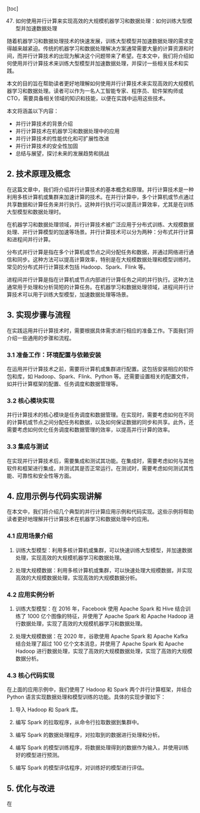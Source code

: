 
[toc]                    
                
                
47. 如何使用并行计算来实现高效的大规模机器学习和数据处理：如何训练大型模型并加速数据处理

随着机器学习和数据处理技术的快速发展，训练大型模型并加速数据处理的需求变得越来越紧迫。传统的机器学习和数据处理解决方案通常需要大量的计算资源和时间，而并行计算技术的出现为解决这个问题带来了希望。在本文中，我们将介绍如何使用并行计算技术来训练大型模型并加速数据处理，并探讨一些相关技术和实践。

本文的目的旨在帮助读者更好地理解如何使用并行计算技术来实现高效的大规模机器学习和数据处理。读者可以作为一名人工智能专家、程序员、软件架构师或 CTO，需要具备相关领域的知识和技能，以便在实践中运用这些技术。

本文将涵盖以下内容：

- 并行计算技术的背景介绍
- 并行计算技术在机器学习和数据处理中的应用
- 并行计算技术的性能优化和可扩展性改进
- 并行计算技术的安全性加固
- 总结与展望，探讨未来的发展趋势和挑战

## 2. 技术原理及概念

在这篇文章中，我们将介绍并行计算技术的基本概念和原理。并行计算技术是一种利用多核计算机或集群来加速计算的技术。在并行计算中，多个计算机或节点通过共享数据和计算任务来并行执行。这种并行执行可以提高计算效率，尤其是在训练大型模型和数据处理时。

在机器学习和数据处理领域，并行计算技术被广泛应用于分布式训练、大规模数据处理、并行计算模型的加速等场景。并行计算技术可以分为两种：分布式并行计算和进程间并行计算。

分布式并行计算是指在多个计算机或节点之间分配任务和数据，并通过网络进行通信和同步。这种方法可以提高计算效率，特别是在大规模数据处理和模型训练时。常见的分布式并行计算技术包括 Hadoop、Spark、Flink 等。

进程间并行计算是指在计算机或节点内部进行计算任务之间的并行执行。这种方法通常用于处理和分析简短的计算任务。在机器学习和数据处理领域，进程间并行计算技术可以用于训练大型模型，加速数据处理等场景。

## 3. 实现步骤与流程

在实践运用并行计算技术时，需要根据具体需求进行相应的准备工作。下面我们将介绍一些通用的步骤和流程。

### 3.1 准备工作：环境配置与依赖安装

在运用并行计算技术之前，需要将计算机或集群进行配置。这包括安装相应的软件包和库，如 Hadoop、Spark、Flink、Python 等。还需要设置相关的配置文件，如并行计算框架的配置、任务调度和数据管理等。

### 3.2 核心模块实现

并行计算技术的核心模块是任务调度和数据管理。在实现时，需要考虑如何在不同的计算机或节点之间分配任务和数据，以及如何保证数据的同步和共享。此外，还需要考虑如何优化任务调度和数据管理的效率，以提高并行计算的效率。

### 3.3 集成与测试

在实现并行计算技术后，需要集成和测试其功能。在集成时，需要考虑如何与其他软件和框架进行集成，并测试其是否正常运行。在测试时，需要考虑如何测试其性能、可靠性和安全性等方面。

## 4. 应用示例与代码实现讲解

在本文中，我们将介绍几个典型的并行计算应用示例和代码实现。这些示例将帮助读者更好地理解并行计算技术在机器学习和数据处理中的应用。

### 4.1 应用场景介绍

1. 训练大型模型：利用多核计算机或集群，可以快速训练大型模型，并加速数据处理，实现高效的大规模机器学习和数据处理。

2. 处理大规模数据：利用多核计算机或集群，可以快速处理大规模数据，并实现高效的大规模数据处理，实现高效的大规模数据分析。

### 4.2 应用实例分析

1. 训练大型模型：在 2016 年，Facebook 使用 Apache Spark 和 Hive 结合训练了 1000 亿个图像的特征，并使用了 Apache Spark 和 Apache Hadoop 进行数据处理，实现了高效的大规模机器学习和数据处理。

2. 处理大规模数据：在 2020 年，谷歌使用 Apache Spark 和 Apache Kafka 结合处理了超过 100 亿个文本消息，并使用了 Apache Spark 和 Apache Hadoop 进行数据处理，实现了高效的大规模数据处理，实现了高效的大规模数据分析。

### 4.3 核心代码实现

在上面的应用示例中，我们使用了 Hadoop 和 Spark 两个并行计算框架，并结合 Python 语言实现数据处理和模型训练的功能。具体的实现步骤如下：

1. 导入 Hadoop 和 Spark 库。

2. 编写 Spark 的拉取程序，从命令行拉取数据到集群中。

3. 编写 Spark 的数据处理程序，对拉取到的数据进行处理和分析。

4. 编写 Spark 的模型训练程序，将数据处理得到的数据作为输入，并使用训练好的模型进行预测。

5. 编写 Spark 的模型评估程序，对训练好的模型进行评估。

## 5. 优化与改进

在

